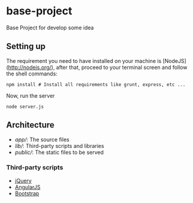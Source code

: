base-project
============

Base Project for develop some idea


Setting up
----------

The requirement you need to have installed on your machine is [NodeJS] (http://nodejs.org/), after that, proceed to your terminal screen and follow the shell commands:

```shell
npm install # Install all requirements like grunt, express, etc ...
```

Now, run the server
```shell
node server.js
```

Architecture
------------

- *app/*:		The source files
- *lib/*:		Third-party scripts and libraries
- *public/*:	The static files to be served

### Third-party scripts

- [jQuery](http://jquery.com/)
- [AngularJS](http://angularjs.org/)
- [Bootstrap](http://getbootstrap.com/)